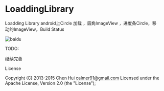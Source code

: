 # LoaddingLibrary
Loadding Library
android上Circle 加载  ，圆角ImageView ，进度条Circle，移动的ImageView。Build Status

![baidu](/1.jpg,"haha")  



TODO:

继续完善



License

Copyright (C) 2013-2015 Chen Hui <calmer91@gmail.com>
Licensed under the Apache License, Version 2.0 (the "License");
